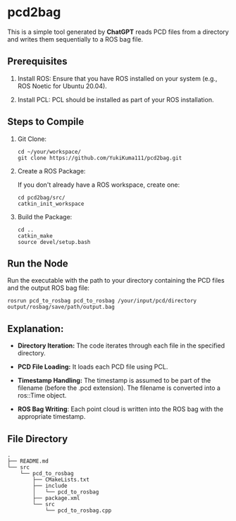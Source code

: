 # pcd2bag

This is a simple tool generated by __ChatGPT__ reads PCD files from a directory and writes them sequentially to a ROS bag file.

## Prerequisites

1. Install ROS: Ensure that you have ROS installed on your system (e.g., ROS Noetic for Ubuntu 20.04).

2. Install PCL: PCL should be installed as part of your ROS installation.

## Steps to Compile

1. Git Clone:

    ```
    cd ~/your/workspace/
    git clone https://github.com/YukiKuma111/pcd2bag.git
    ```

2. Create a ROS Package:

    If you don't already have a ROS workspace, create one:

    ```
    cd pcd2bag/src/
    catkin_init_workspace
    ```

3. Build the Package:

    ```
    cd ..
    catkin_make
    source devel/setup.bash
    ```

## Run the Node

Run the executable with the path to your directory containing the PCD files and the output ROS bag file:

```
rosrun pcd_to_rosbag pcd_to_rosbag /your/input/pcd/directory output/rosbag/save/path/output.bag
```

## Explanation:

- __Directory Iteration:__ The code iterates through each file in the specified directory.

- __PCD File Loading:__ It loads each PCD file using PCL.

- __Timestamp Handling:__ The timestamp is assumed to be part of the filename (before the .pcd extension). The filename is converted into a ros::Time object.

- __ROS Bag Writing__: Each point cloud is written into the ROS bag with the appropriate timestamp.

## File Directory
```
.
├── README.md
└── src
    └── pcd_to_rosbag
        ├── CMakeLists.txt
        ├── include
        │   └── pcd_to_rosbag
        ├── package.xml
        └── src
            └── pcd_to_rosbag.cpp
```